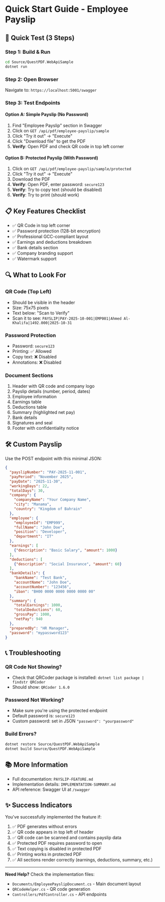 # Quick Start Guide - Employee Payslip

## 🚀 Quick Test (3 Steps)

### Step 1: Build & Run
```bash
cd Source/QuestPDF.WebApiSample
dotnet run
```

### Step 2: Open Browser
Navigate to: `https://localhost:5001/swagger`

### Step 3: Test Endpoints

#### Option A: Simple Payslip (No Password)
1. Find "Employee Payslip" section in Swagger
2. Click on `GET /api/pdf/employee-payslip/sample`
3. Click "Try it out" → "Execute"
4. Click "Download file" to get the PDF
5. **Verify**: Open PDF and check QR code in top left corner

#### Option B: Protected Payslip (With Password)
1. Click on `GET /api/pdf/employee-payslip/sample/protected`
2. Click "Try it out" → "Execute"
3. Download the PDF
4. **Verify**: Open PDF, enter password: `secure123`
5. **Verify**: Try to copy text (should be disabled)
6. **Verify**: Try to print (should work)

## 📋 Key Features Checklist

- ✅ QR Code in top left corner
- ✅ Password protection (128-bit encryption)
- ✅ Professional GCC-compliant layout
- ✅ Earnings and deductions breakdown
- ✅ Bank details section
- ✅ Company branding support
- ✅ Watermark support

## 🔍 What to Look For

### QR Code (Top Left)
- Should be visible in the header
- Size: 75x75 pixels
- Text below: "Scan to Verify"
- Scan it to see: `PAYSLIP|PAY-2025-10-001|EMP001|Ahmed Al-Khalifa|1492.000|2025-10-31`

### Password Protection
- Password: `secure123`
- Printing: ✅ Allowed
- Copy text: ❌ Disabled
- Annotations: ❌ Disabled

### Document Sections
1. Header with QR code and company logo
2. Payslip details (number, period, dates)
3. Employee information
4. Earnings table
5. Deductions table
6. Summary (highlighted net pay)
7. Bank details
8. Signatures and seal
9. Footer with confidentiality notice

## 🛠️ Custom Payslip

Use the POST endpoint with this minimal JSON:

```json
{
  "payslipNumber": "PAY-2025-11-001",
  "payPeriod": "November 2025",
  "payDate": "2025-11-30",
  "workingDays": 22,
  "totalDays": 30,
  "company": {
    "companyName": "Your Company Name",
    "city": "Manama",
    "country": "Kingdom of Bahrain"
  },
  "employee": {
    "employeeId": "EMP999",
    "fullName": "John Doe",
    "position": "Developer",
    "department": "IT"
  },
  "earnings": [
    {"description": "Basic Salary", "amount": 1000}
  ],
  "deductions": [
    {"description": "Social Insurance", "amount": 60}
  ],
  "bankDetails": {
    "bankName": "Test Bank",
    "accountName": "John Doe",
    "accountNumber": "123456",
    "iban": "BH00 0000 0000 0000 0000 00"
  },
  "summary": {
    "totalEarnings": 1000,
    "totalDeductions": 60,
    "grossPay": 1000,
    "netPay": 940
  },
  "preparedBy": "HR Manager",
  "password": "mypassword123"
}
```

## 📞 Troubleshooting

### QR Code Not Showing?
- Check that QRCoder package is installed: `dotnet list package | findstr QRCoder`
- Should show: `QRCoder 1.6.0`

### Password Not Working?
- Make sure you're using the protected endpoint
- Default password is: `secure123`
- Custom password: set in JSON `"password": "yourpassword"`

### Build Errors?
```bash
dotnet restore Source/QuestPDF.WebApiSample
dotnet build Source/QuestPDF.WebApiSample
```

## 📚 More Information

- Full documentation: `PAYSLIP-FEATURE.md`
- Implementation details: `IMPLEMENTATION-SUMMARY.md`
- API reference: Swagger UI at `/swagger`

## ✨ Success Indicators

You've successfully implemented the feature if:
1. ✅ PDF generates without errors
2. ✅ QR code appears in top left of header
3. ✅ QR code can be scanned and contains payslip data
4. ✅ Protected PDF requires password to open
5. ✅ Text copying is disabled in protected PDF
6. ✅ Printing works in protected PDF
7. ✅ All sections render correctly (earnings, deductions, summary, etc.)

---

**Need Help?** Check the implementation files:
- `Documents/EmployeePayslipDocument.cs` - Main document layout
- `QRCodeHelper.cs` - QR code generation
- `Controllers/PdfController.cs` - API endpoints
